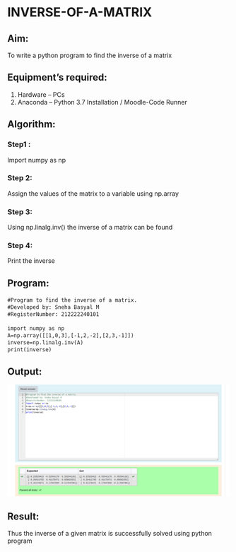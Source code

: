 # INVERSE-OF-A-MATRIX
## Aim:
To write a python program to find the inverse of a matrix

## Equipment’s required:
1. 	Hardware – PCs
2. 	Anaconda – Python 3.7 Installation / Moodle-Code Runner

## Algorithm:
### Step1 : 
Import numpy as np
### Step 2: 
Assign the values of the matrix to a variable using np.array
### Step 3: 
Using np.linalg.inv() the inverse of a matrix can be found
### Step 4: 
Print the inverse

## Program:
```
#Program to find the inverse of a matrix.
#Developed by: Sneha Basyal M
#RegisterNumber: 212222240101

import numpy as np
A=np.array([[1,0,3],[-1,2,-2],[2,3,-1]])
inverse=np.linalg.inv(A)
print(inverse)
```

## Output:
![INVERSE-OF-A-MATRIX](inv.png)

## Result:
Thus the inverse of a given matrix is successfully solved using python program

